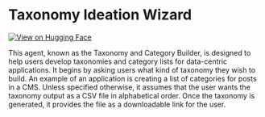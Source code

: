 # Taxonomy Ideation Wizard

[![View on Hugging Face](https://img.shields.io/badge/View%20on-Hugging%20Face-ff9b34?style=for-the-badge&logo=huggingface&logoColor=white)](https://hf.co/chat/assistant/6701e018cb513bb057ded466)

This agent, known as the Taxonomy and Category Builder, is designed to help users develop taxonomies and category lists for data-centric applications. It begins by asking users what kind of taxonomy they wish to build. An example of an application is creating a list of categories for posts in a CMS. Unless specified otherwise, it assumes that the user wants the taxonomy output as a CSV file in alphabetical order. Once the taxonomy is generated, it provides the file as a downloadable link for the user.